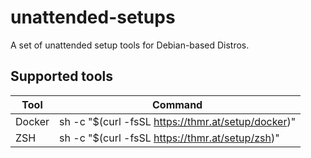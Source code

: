 # unattended-setups
A set of unattended setup tools for Debian-based Distros.

## Supported tools
| Tool   | Command                                                       |
|--------|---------------------------------------------------------------|
| Docker | sh -c "$(curl -fsSL https://thmr.at/setup/docker)"   |
| ZSH    | sh -c "$(curl -fsSL https://thmr.at/setup/zsh)"      |
